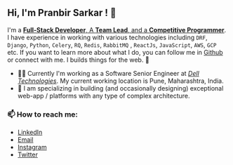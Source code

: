 ## Hi, I'm Pranbir Sarkar ! 👋

I'm a [**Full-Stack Developer**, A **Team Lead**, and a **Competitive Programmer**](http://about.codingfighter.com/). I have experience in working with various technologies including `DRF`, `Django`, `Python`, `Celery`, `RQ`, `Redis`, `RabbitMQ` , `ReactJs`, `JavaScript`, `AWS`, `GCP` etc. If you want to learn more about what I do, you can follow me in [Github](https://github.com/Pranbir) or connect with me. I builds things for the web. 💖

- 👨‍💻 Currently I'm working as a Software Senior Engineer at _[Dell Technologies](https://www.dell.com/)_. My current working location is Pune, Maharashtra, India.
- 👾 I am specializing in building (and occasionally designing) exceptional web-app / platforms with any type of complex architecture.

### 📫 How to reach me:

- [LinkedIn](https://www.linkedin.com/in/pranbir/)
- [Email](mailto:pranbirsarkar@gmail.com)
- [Instagram](https://www.instagram.com/pranbir/)
- [Twitter](https://twitter.com/iampranbir)
